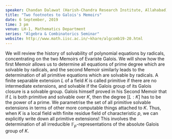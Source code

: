 ```yaml
---
speaker: Chandan Dalawat (Harish-Chandra Research Institute, Allahabad)
title: "Two footnotes to Galois's Memoirs"
date: 6 September, 2019
time: 3 pm
venue: LH-1, Mathematics Department
series: "Algebra & Combinatorics Seminar"
website: http://www.math.iisc.ac.in/~khare/algcomb19-20.html
---
```


We will review the history of solvability of polynomial equations by
radicals, concentrating on the two Memoirs of Evariste Galois.  We will
show how the first Memoir allows us to determine all equations of prime
degree which are solvable by radicals, and the second Memoir similarly
leads to the determination of all primitive equations which are solvable
by radicals.  A finite separable extension $L$ of a field $K$ is called
primitive if there are no intermediate extensions, and solvable if the
Galois group of its Galois closure is a solvable group.  Galois himself
proved in his Second Memoir that if $L$ is both primitive and solvable
over $K$, then the degree $[L:K]$ has to be the power of a prime.  We
parametrise the set of all primitive solvable extensions in terms of
other more computable things attached to $K$.  Thus, when $K$ is a local
field with finite residue field of characteristic $p$, we can explicitly
write down all primitive extensions!  This involves the determination of
all irreducible $\mathbb{F}_p$-representations of the absolute Galois
group of $K$. 
